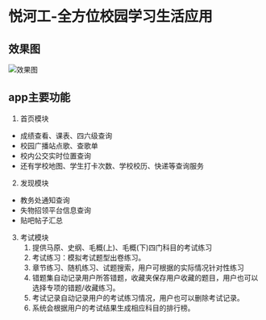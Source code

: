 # 悦河工-全方位校园学习生活应用
## 效果图
![效果图](http://cdn.myhebut.com/github%2Fmyhebutapp.gif "效果图")

## app主要功能
1. 首页模块
 * 成绩查看、课表、四六级查询
 * 校园广播站点歌、查歌单
 * 校内公交实时位置查询
 * 还有学校地图、学生打卡次数、学校校历、快递等查询服务
2. 发现模块
 * 教务处通知查询
 * 失物招领平台信息查询
 * 贴吧帖子汇总
3. 考试模块
    1. 提供马原、史纲、毛概(上)、毛概(下)四门科目的考试练习
    1. 考试练习：模拟考试题型出卷练习。
    2. 章节练习、随机练习、试题搜索，用户可根据的实际情况针对性练习
    3. 错题集自动记录用户所答错题，收藏夹保存用户收藏的题目，用户也可以选择专项的错题/收藏练习。
    4. 考试记录自动记录用户的考试练习情况，用户也可以删除考试记录。
    5. 系统会根据用户的考试结果生成相应科目的排行榜。

